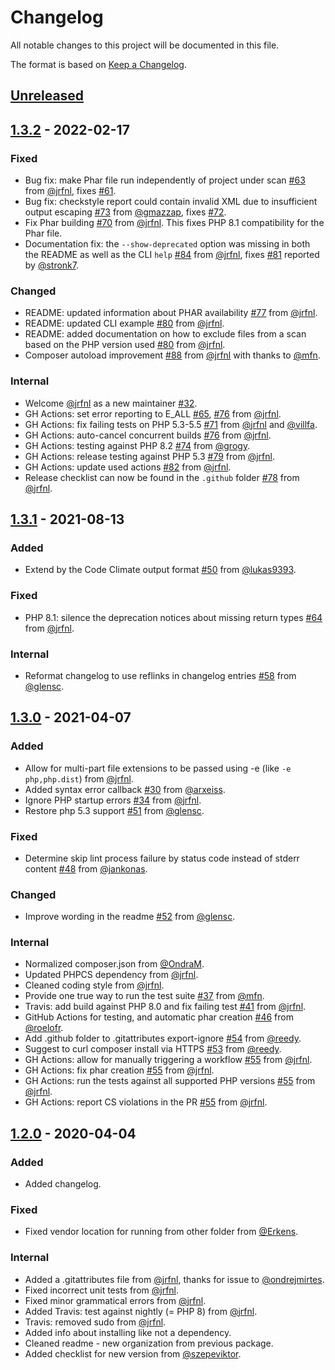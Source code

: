 # Changelog

All notable changes to this project will be documented in this file.

The format is based on [Keep a Changelog](https://keepachangelog.com/en/1.0.0/).

## [Unreleased]

[Unreleased]: https://github.com/php-parallel-lint/PHP-Parallel-Lint/compare/v1.3.2...HEAD

## [1.3.2] - 2022-02-17

### Fixed

- Bug fix: make Phar file run independently of project under scan [#63] from [@jrfnl], fixes [#61].
- Bug fix: checkstyle report could contain invalid XML due to insufficient output escaping [#73] from [@gmazzap], fixes [#72].
- Fix Phar building [#70] from [@jrfnl]. This fixes PHP 8.1 compatibility for the Phar file.
- Documentation fix: the `--show-deprecated` option was missing in both the README as well as the CLI `help` [#84] from [@jrfnl], fixes [#81] reported by [@stronk7].

### Changed

- README: updated information about PHAR availability [#77] from [@jrfnl].
- README: updated CLI example [#80] from [@jrfnl].
- README: added documentation on how to exclude files from a scan based on the PHP version used [#80] from [@jrfnl].
- Composer autoload improvement [#88] from [@jrfnl] with thanks to [@mfn].

### Internal

- Welcome [@jrfnl] as a new maintainer [#32].
- GH Actions: set error reporting to E_ALL [#65], [#76] from [@jrfnl].
- GH Actions: fix failing tests on PHP 5.3-5.5 [#71] from [@jrfnl] and [@villfa].
- GH Actions: auto-cancel concurrent builds [#76] from [@jrfnl].
- GH Actions: testing against PHP 8.2 [#74] from [@grogy].
- GH Actions: release testing against PHP 5.3 [#79] from [@jrfnl].
- GH Actions: update used actions [#82] from [@jrfnl].
- Release checklist can now be found in the `.github` folder [#78] from [@jrfnl].

[1.3.2]: https://github.com/php-parallel-lint/PHP-Parallel-Lint/compare/v1.3.1...v1.3.2

[#32]: https://github.com/php-parallel-lint/PHP-Parallel-Lint/issues/32
[#61]: https://github.com/php-parallel-lint/PHP-Parallel-Lint/issues/61
[#63]: https://github.com/php-parallel-lint/PHP-Parallel-Lint/pull/63
[#65]: https://github.com/php-parallel-lint/PHP-Parallel-Lint/pull/65
[#70]: https://github.com/php-parallel-lint/PHP-Parallel-Lint/pull/70
[#71]: https://github.com/php-parallel-lint/PHP-Parallel-Lint/pull/71
[#72]: https://github.com/php-parallel-lint/PHP-Parallel-Lint/issues/72
[#73]: https://github.com/php-parallel-lint/PHP-Parallel-Lint/pull/73
[#74]: https://github.com/php-parallel-lint/PHP-Parallel-Lint/pull/74
[#76]: https://github.com/php-parallel-lint/PHP-Parallel-Lint/pull/76
[#77]: https://github.com/php-parallel-lint/PHP-Parallel-Lint/pull/77
[#78]: https://github.com/php-parallel-lint/PHP-Parallel-Lint/pull/78
[#79]: https://github.com/php-parallel-lint/PHP-Parallel-Lint/pull/79
[#80]: https://github.com/php-parallel-lint/PHP-Parallel-Lint/pull/80
[#81]: https://github.com/php-parallel-lint/PHP-Parallel-Lint/issues/81
[#82]: https://github.com/php-parallel-lint/PHP-Parallel-Lint/pull/82
[#84]: https://github.com/php-parallel-lint/PHP-Parallel-Lint/pull/84
[#88]: https://github.com/php-parallel-lint/PHP-Parallel-Lint/pull/88
[#89]: https://github.com/php-parallel-lint/PHP-Parallel-Lint/pull/89


## [1.3.1] - 2021-08-13

### Added

- Extend by the Code Climate output format [#50] from [@lukas9393]. 

### Fixed

- PHP 8.1: silence the deprecation notices about missing return types [#64] from [@jrfnl].

### Internal

- Reformat changelog to use reflinks in changelog entries [#58] from [@glensc].

[1.3.1]: https://github.com/php-parallel-lint/PHP-Parallel-Lint/compare/v1.3.0...v1.3.1

[#50]: https://github.com/php-parallel-lint/PHP-Parallel-Lint/pull/50
[#58]: https://github.com/php-parallel-lint/PHP-Parallel-Lint/pull/58
[#64]: https://github.com/php-parallel-lint/PHP-Parallel-Lint/pull/64

## [1.3.0] - 2021-04-07

### Added

- Allow for multi-part file extensions to be passed using -e (like `-e php,php.dist`) from [@jrfnl].
- Added syntax error callback [#30] from [@arxeiss].
- Ignore PHP startup errors [#34] from [@jrfnl].
- Restore php 5.3 support [#51] from [@glensc].

### Fixed

- Determine skip lint process failure by status code instead of stderr content [#48] from [@jankonas].

### Changed

- Improve wording in the readme [#52] from [@glensc].

### Internal

- Normalized composer.json from [@OndraM].
- Updated PHPCS dependency from [@jrfnl].
- Cleaned coding style from [@jrfnl].
- Provide one true way to run the test suite [#37] from [@mfn].
- Travis: add build against PHP 8.0 and fix failing test [#41] from [@jrfnl].
- GitHub Actions for testing, and automatic phar creation [#46] from [@roelofr].
- Add .github folder to .gitattributes export-ignore [#54] from [@reedy].
- Suggest to curl composer install via HTTPS [#53] from [@reedy].
- GH Actions: allow for manually triggering a workflow [#55] from [@jrfnl].
- GH Actions: fix phar creation [#55] from [@jrfnl].
- GH Actions: run the tests against all supported PHP versions [#55] from [@jrfnl].
- GH Actions: report CS violations in the PR [#55] from [@jrfnl].

[1.3.0]: https://github.com/php-parallel-lint/PHP-Parallel-Lint/compare/v1.2.0...v1.3.0
[#30]: https://github.com/php-parallel-lint/PHP-Parallel-Lint/pull/30
[#34]: https://github.com/php-parallel-lint/PHP-Parallel-Lint/pull/34
[#37]: https://github.com/php-parallel-lint/PHP-Parallel-Lint/pull/37
[#41]: https://github.com/php-parallel-lint/PHP-Parallel-Lint/pull/41
[#46]: https://github.com/php-parallel-lint/PHP-Parallel-Lint/pull/46
[#48]: https://github.com/php-parallel-lint/PHP-Parallel-Lint/pull/48
[#51]: https://github.com/php-parallel-lint/PHP-Parallel-Lint/pull/51
[#52]: https://github.com/php-parallel-lint/PHP-Parallel-Lint/pull/52
[#53]: https://github.com/php-parallel-lint/PHP-Parallel-Lint/pull/53
[#54]: https://github.com/php-parallel-lint/PHP-Parallel-Lint/pull/54
[#55]: https://github.com/php-parallel-lint/PHP-Parallel-Lint/pull/55

## [1.2.0] - 2020-04-04

### Added

- Added changelog.

### Fixed

- Fixed vendor location for running from other folder from [@Erkens].

### Internal

- Added a .gitattributes file from [@jrfnl], thanks for issue to [@ondrejmirtes].
- Fixed incorrect unit tests from [@jrfnl].
- Fixed minor grammatical errors from [@jrfnl].
- Added Travis: test against nightly (= PHP 8) from [@jrfnl].
- Travis: removed sudo from [@jrfnl].
- Added info about installing like not a dependency.
- Cleaned readme - new organization from previous package.
- Added checklist for new version from [@szepeviktor].

[1.2.0]: https://github.com/php-parallel-lint/PHP-Parallel-Lint/compare/v1.1.0...v1.2.0

[@Erkens]: https://github.com/Erkens
[@OndraM]: https://github.com/OndraM
[@arxeiss]: https://github.com/arxeiss
[@glensc]: https://github.com/glensc
[@gmazzap]: https://github.com/gmazzap
[@jankonas]: https://github.com/jankonas
[@jrfnl]: https://github.com/jrfnl
[@mfn]: https://github.com/mfn
[@ondrejmirtes]: https://github.com/ondrejmirtes
[@reedy]: https://github.com/reedy
[@roelofr]: https://github.com/roelofr
[@stronk7]: https://github.com/stronk7
[@szepeviktor]: https://github.com/szepeviktor
[@lukas9393]: https://github.com/lukas9393
[@villfa]: https://github.com/villfa
[@grogy]: https://github.com/grogy
